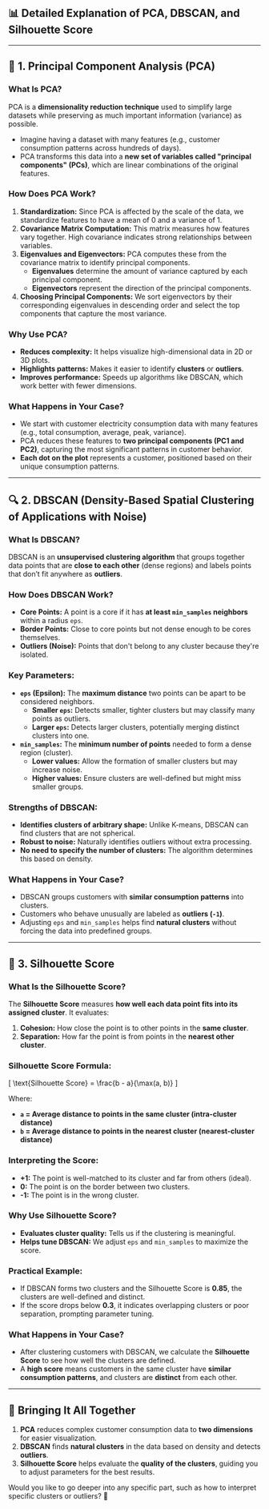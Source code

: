 ## 📊 Detailed Explanation of PCA, DBSCAN, and Silhouette Score

---

## 🚀 1. Principal Component Analysis (PCA)

### What Is PCA?
PCA is a **dimensionality reduction technique** used to simplify large datasets while preserving as much important information (variance) as possible. 

- Imagine having a dataset with many features (e.g., customer consumption patterns across hundreds of days).  
- PCA transforms this data into a **new set of variables called "principal components" (PCs)**, which are linear combinations of the original features.

### How Does PCA Work?
1. **Standardization:** Since PCA is affected by the scale of the data, we standardize features to have a mean of 0 and a variance of 1.
2. **Covariance Matrix Computation:** This matrix measures how features vary together. High covariance indicates strong relationships between variables.
3. **Eigenvalues and Eigenvectors:** PCA computes these from the covariance matrix to identify principal components. 
   - **Eigenvalues** determine the amount of variance captured by each principal component.
   - **Eigenvectors** represent the direction of the principal components.
4. **Choosing Principal Components:** We sort eigenvectors by their corresponding eigenvalues in descending order and select the top components that capture the most variance.

### Why Use PCA?
- **Reduces complexity:** It helps visualize high-dimensional data in 2D or 3D plots.  
- **Highlights patterns:** Makes it easier to identify **clusters** or **outliers**.  
- **Improves performance:** Speeds up algorithms like DBSCAN, which work better with fewer dimensions.

### What Happens in Your Case?
- We start with customer electricity consumption data with many features (e.g., total consumption, average, peak, variance).  
- PCA reduces these features to **two principal components (PC1 and PC2)**, capturing the most significant patterns in customer behavior.  
- **Each dot on the plot** represents a customer, positioned based on their unique consumption patterns.

---

## 🔍 2. DBSCAN (Density-Based Spatial Clustering of Applications with Noise)

### What Is DBSCAN?
DBSCAN is an **unsupervised clustering algorithm** that groups together data points that are **close to each other** (dense regions) and labels points that don’t fit anywhere as **outliers**.

### How Does DBSCAN Work?
- **Core Points:** A point is a core if it has **at least `min_samples` neighbors** within a radius `eps`.  
- **Border Points:** Close to core points but not dense enough to be cores themselves.  
- **Outliers (Noise):** Points that don't belong to any cluster because they're isolated.

### Key Parameters:
- **`eps` (Epsilon):** The **maximum distance** two points can be apart to be considered neighbors. 
   - **Smaller `eps`:** Detects smaller, tighter clusters but may classify many points as outliers.
   - **Larger `eps`:** Detects larger clusters, potentially merging distinct clusters into one.
- **`min_samples`:** The **minimum number of points** needed to form a dense region (cluster).
   - **Lower values:** Allow the formation of smaller clusters but may increase noise.
   - **Higher values:** Ensure clusters are well-defined but might miss smaller groups.

### Strengths of DBSCAN:
- **Identifies clusters of arbitrary shape:** Unlike K-means, DBSCAN can find clusters that are not spherical.
- **Robust to noise:** Naturally identifies outliers without extra processing.
- **No need to specify the number of clusters:** The algorithm determines this based on density.

### What Happens in Your Case?
- DBSCAN groups customers with **similar consumption patterns** into clusters.  
- Customers who behave unusually are labeled as **outliers (`-1`)**.  
- Adjusting `eps` and `min_samples` helps find **natural clusters** without forcing the data into predefined groups.

---

## 📏 3. Silhouette Score

### What Is the Silhouette Score?
The **Silhouette Score** measures **how well each data point fits into its assigned cluster**. It evaluates:
1. **Cohesion:** How close the point is to other points in the **same cluster**.
2. **Separation:** How far the point is from points in the **nearest other cluster**.

### Silhouette Score Formula:

\[
\text{Silhouette Score} = \frac{b - a}{\max(a, b)}
\]

Where:
- **`a` = Average distance to points in the same cluster (intra-cluster distance)**  
- **`b` = Average distance to points in the nearest cluster (nearest-cluster distance)**

### Interpreting the Score:
- **+1:** The point is well-matched to its cluster and far from others (ideal).  
- **0:** The point is on the border between two clusters.  
- **-1:** The point is in the wrong cluster.

### Why Use Silhouette Score?
- **Evaluates cluster quality:** Tells us if the clustering is meaningful.  
- **Helps tune DBSCAN:** We adjust `eps` and `min_samples` to maximize the score.

### Practical Example:
- If DBSCAN forms two clusters and the Silhouette Score is **0.85**, the clusters are well-defined and distinct.
- If the score drops below **0.3**, it indicates overlapping clusters or poor separation, prompting parameter tuning.

### What Happens in Your Case?
- After clustering customers with DBSCAN, we calculate the **Silhouette Score** to see how well the clusters are defined.  
- A **high score** means customers in the same cluster have **similar consumption patterns**, and clusters are **distinct** from each other.

---

## 🎯 Bringing It All Together

1. **PCA** reduces complex customer consumption data to **two dimensions** for easier visualization.
2. **DBSCAN** finds **natural clusters** in the data based on density and detects **outliers**.
3. **Silhouette Score** helps evaluate the **quality of the clusters**, guiding you to adjust parameters for the best results.

Would you like to go deeper into any specific part, such as how to interpret specific clusters or outliers? 🚀

